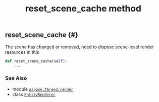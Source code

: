 ﻿---
title: reset_scene_cache method
second_title: Aspose.3D for Python via .NET API References
description: 
type: docs
weight: 80
url: /python-net/aspose.threed.render/entityrenderer/reset_scene_cache/
is_root: false
---

## reset_scene_cache {#}

The scene has changed or removed, need to dispose scene-level render resources in this



```python
def reset_scene_cache(self):
    ...
```





### See Also
* module [`aspose.threed.render`](../../)
* class [`EntityRenderer`](/3d/python-net/aspose.threed.render/entityrenderer)
